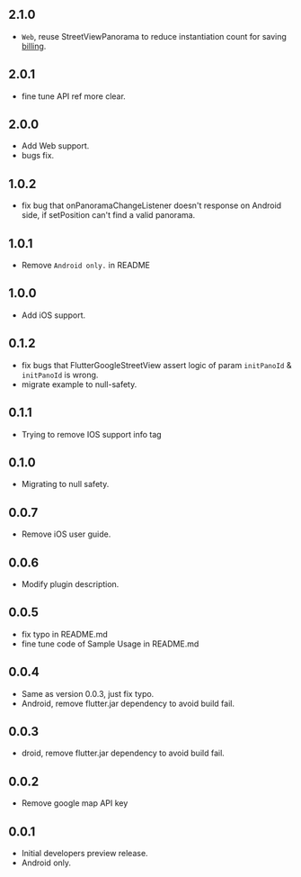 ## 2.1.0

* `Web`, reuse StreetViewPanorama to reduce instantiation count for saving [billing](https://developers.google.com/maps/documentation/javascript/usage-and-billing#dynamic-street-view).

## 2.0.1

* fine tune API ref more clear.

## 2.0.0

* Add Web support.
* bugs fix.

## 1.0.2

* fix bug that onPanoramaChangeListener doesn't response on Android side, if setPosition can't find a valid panorama.

## 1.0.1

* Remove `Android only.` in README

## 1.0.0

* Add iOS support.

## 0.1.2

* fix bugs that FlutterGoogleStreetView assert logic of param `initPanoId` & `initPanoId` is wrong.
* migrate example to null-safety.

## 0.1.1

* Trying to remove IOS support info tag

## 0.1.0

* Migrating to null safety.

## 0.0.7

* Remove iOS user guide.

## 0.0.6

* Modify plugin description.

## 0.0.5

* fix typo in README.md
* fine tune code of Sample Usage in README.md  

## 0.0.4

* Same as version 0.0.3, just fix typo. 
* Android, remove flutter.jar dependency to avoid build fail.

## 0.0.3

* droid, remove flutter.jar dependency to avoid build fail.

## 0.0.2

* Remove google map API key

## 0.0.1

* Initial developers preview release.
* Android only. 


